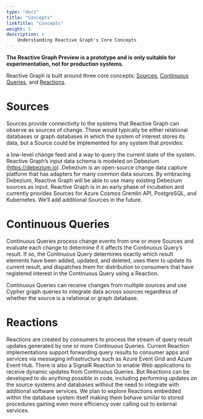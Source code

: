 ```yaml
---
type: "docs"
title: "Concepts"
linkTitle: "Concepts"
weight: 5
description: >
    Understanding Reactive Graph's Core Concepts
---
```


**The Reactive Graph Preview is a prototype and is only suitable for experimentation, not for production systems.**

Reactive Graph is built around three core concepts: [Sources](#sources), [Continuous Queries](#continuous-queries), and [Reactions](#reactions). 

 
# Sources
Sources provide connectivity to the systems that Reactive Graph can observe as sources of change. These would typically be either relational databases or graph databases in which the system of interest stores its data, but a Source could be implemented for any system that provides:

 a low-level change feed and a way to query the current state of the system. Reactive Graph’s input data schema is modeled on Debezium (https://debezium.io). Debezium is an open-source change data capture platform that has adapters for many common data sources. By embracing Debezium, Reactive Graph will be able to use many existing Debezium sources as input. Reactive Graph is in an early phase of incubation and currently provides Sources for Azure Cosmos Gremlin API, PostgreSQL, and Kubernetes. We’ll add additional Sources in the future.

 

# Continuous Queries
Continuous Queries process change events from one or more Sources and evaluate each change to determine if it affects the Continuous Query’s result. If so, the Continuous Query determines exactly which result elements have been added, updated, and deleted, uses them to update its current result, and dispatches them for distribution to consumers that have registered interest in the Continuous Query using a Reaction.

Continuous Queries can receive changes from multiple sources and use Cypher graph queries to integrate data across sources regardless of whether the source is a relational or graph database. 

 

# Reactions
Reactions are created by consumers to process the stream of query result updates generated by one or more Continuous Queries. Current Reaction implementations support forwarding query results to consumer apps and services via messaging infrastructure such as Azure Event Grid and Azure Event Hub. There is also a SignalR Reaction to enable Web applications to receive dynamic updates from Continuous Queries. But Reactions can be developed to do anything possible in code, including performing updates on the source systems and databases without the need to integrate with additional software services. We plan to explore Reactions embedded within the database system itself making them behave similar to stored procedures gaining even more efficiency over calling out to external services.

 

